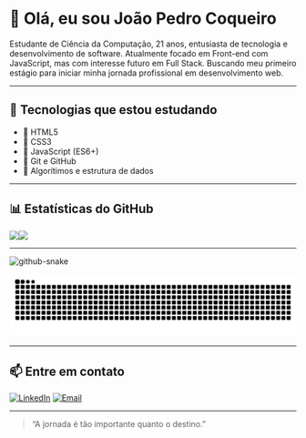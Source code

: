 # 👋 Olá, eu sou João Pedro Coqueiro
 
Estudante de Ciência da Computação, 21 anos, entusiasta de tecnologia e desenvolvimento de software.
Atualmente focado em Front-end com JavaScript, mas com interesse futuro em Full Stack.
Buscando meu primeiro estágio para iniciar minha jornada profissional em desenvolvimento web.

---

## 🚀 Tecnologias que estou estudando

- 📄 HTML5
- 🎨 CSS3
- 📜 JavaScript (ES6+)
- 🔧 Git e GitHub
- 🧠 Algorítimos e estrutura de dados 

---

## 📊 Estatísticas do GitHub
<div style="display:flex; align-items: center;">
 
<img src="https://github-readme-stats-two-chi-29.vercel.app/api?username=jaocoqueiro&show_icons=true&theme=blue_navy&include_all_commits=true" />
<img src="https://github-readme-stats.vercel.app/api/top-langs/?username=jaocoqueiro&layout=compact&theme=blue_navy&cache_seconds=21600" />

</div>

---

<picture>
  <source media="(prefers-color-scheme: dark)" srcset="github-snake-dark.svg" />
  <img alt="github-snake" src="github-contribuition-grid-snake.svg" />
</picture>

![Snake animation](https://github.com/jaocoqueiro/jaocoqueiro/blob/output/github-contribution-grid-snake.svg?palette=github-dark)

---

## 📫 Entre em contato

[![LinkedIn](https://img.shields.io/badge/-LinkedIn-0A66C2?style=flat&logo=linkedin&logoColor=white)](https://www.linkedin.com/in/joaopedrocoqueiro)
[![Email](https://img.shields.io/badge/-Email-D14836?style=flat&logo=gmail&logoColor=white)](mailto:pbarros215@gmail.com)

---

> “A jornada é tão importante quanto o destino.”
